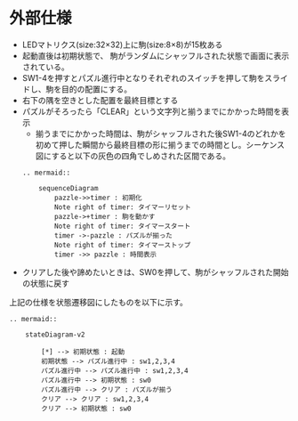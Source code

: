 # 外部仕様

* LEDマトリクス(size:32×32)上に駒(size:8×8)が15枚ある
* 起動直後は初期状態で、
駒がランダムにシャッフルされた状態で画面に表示されている。
* SW1-4を押すとパズル進行中となりそれぞれのスイッチを押して駒をスライドし、駒を目的の配置にする。
* 右下の隅を空きとした配置を最終目標とする
* パズルがそろったら「CLEAR」という文字列と揃うまでにかかった時間を表示
    * 揃うまでにかかった時間は、駒がシャッフルされた後SW1-4のどれかを初めて押した瞬間から最終目標の形に揃うまでの時間とし。シーケンス図にすると以下の灰色の四角でしめされた区間である。
    ```eval_rst
    .. mermaid::
        
        sequenceDiagram
            pazzle->>timer : 初期化
            Note right of timer: タイマーリセット
            pazzle->+timer : 駒を動かす
            Note right of timer: タイマースタート 
            timer ->-pazzle : パズルが揃った
            Note right of timer: タイマーストップ
            timer ->> pazzle : 時間表示
    ```
* クリアした後や諦めたいときは、SW0を押して、駒がシャッフルされた開始の状態に戻す

上記の仕様を状態遷移図にしたものを以下に示す。
```eval_rst
.. mermaid::
    
    stateDiagram-v2
        
        [*] --> 初期状態 : 起動
        初期状態 --> パズル進行中 : sw1,2,3,4
        パズル進行中 --> パズル進行中 : sw1,2,3,4
        パズル進行中 --> 初期状態 : sw0
        パズル進行中 --> クリア : パズルが揃う
        クリア --> クリア : sw1,2,3,4
        クリア --> 初期状態 : sw0
```

